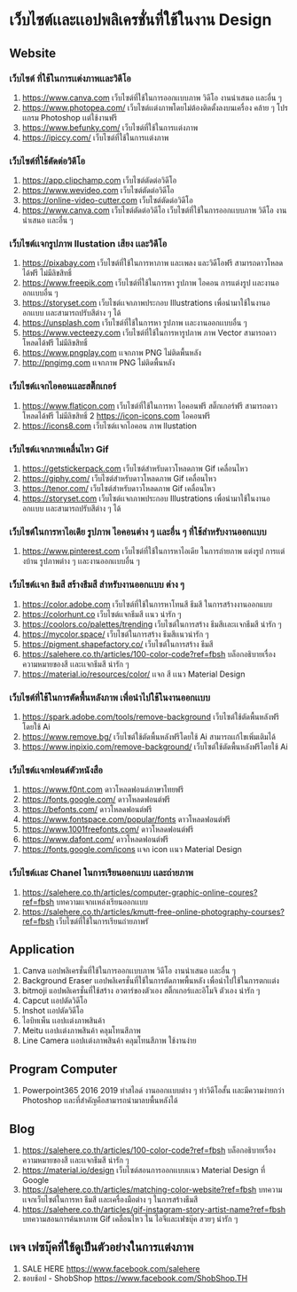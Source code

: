 # เว็บไซต์เเละเเอปพลิเครชั่นที่ใช้ในงาน Design

## Website

### เว็บไซต์ ที่ใช้ในการเเต่งภาพเเละวิดีโอ

1. https://www.canva.com
   เว็บไซต์ที่ใช้ในการออกเเบบภาพ วิดีโอ งานนำเสนอ เเละอื่น ๆ
2. https://www.photopea.com/ เว็บไซต์เเต่งภาพโดยไม่ต้องติดตั้งลงบนเครื่อง คล้าย ๆ โปรเเกรม Photoshop เเต่ใช้งานฟรี
3. https://www.befunky.com/ เว็บไซต์ที่ใช้ในการเเต่งภาพ
4. https://ipiccy.com/  เว็บไซต์ที่ใช้ในการเเต่งภาพ


### เว็บไซต์ที่ใช้ตัดต่อวิดีโอ
1. https://app.clipchamp.com เว็บไซต์ตัดต่อวิดีโอ
2. https://www.wevideo.com เว็บไซต์ตัดต่อวิดีโอ
3. https://online-video-cutter.com เว็บไซต์ตัดต่อวิดีโอ
4. https://www.canva.com เว็บไซต์ตัดต่อวิดีโอ
   เว็บไซต์ที่ใช้ในการออกเเบบภาพ วิดีโอ งานนำเสนอ เเละอื่น ๆ

### เว็บไซต์เเจกรูปภาพ llustation เสียง เเละวิดีโอ 

1. https://pixabay.com
   เว็บไซต์ที่ใช้ในการหาภาพ และเพลง และวิดีโอฟรี สามารถดาวโหลดได้ฟรี ไม่มีลิขสิทธิ์
2. https://www.freepik.com เว็บไซต์ที่ใช้ในการหา รูปภาพ ไอคอน การแต่งรูป เเละงานออกเเบบอื่น ๆ
3. https://storyset.com เว็บไซต์เเจกภาพประกอบ Illustrations เพื่อนำมาใช้ในงานออกเเบบ เเละสามารถปรับสีต่าง ๆ ได้
4. https://unsplash.com  เว็บไซต์ที่ใช้ในการหา รูปภาพ เเละงานออกเเบบอื่น ๆ
5. https://www.vecteezy.com เว็บไซต์ที่ใช้ในการหารูปภาพ ภาพ Vector สามารถดาวโหลดได้ฟรี ไม่มีลิขสิทธิ์
6. https://www.pngplay.com เเจกภาพ PNG ไม่ติดพื้นหลัง
7. http://pngimg.com เเจกภาพ PNG ไม่ติดพื้นหลัง


### เว็บไซต์เเจกไอคอนเเละสติ๊กเกอร์
1. https://www.flaticon.com
   เว็บไซต์ที่ใช้ในการหา ไอคอนฟรี สติ๊กเกอร์ฟรี สามารถดาวโหลดได้ฟรี ไม่มีลิขสิทธิ์
2 https://icon-icons.com ไอคอนฟรี
3. https://icons8.com เว็บไซต์เเจกไอคอน ภาพ llustation

### เว็บไซต์เเจกภาพเคลื่นไหว Gif 
1. https://getstickerpack.com เว็บไซต์สำหรับดาวโหลดภาพ Gif เคลื่อนไหว
2. https://giphy.com/ เว็บไซต์สำหรับดาวโหลดภาพ Gif เคลื่อนไหว
3. https://tenor.com/ เว็บไซต์สำหรับดาวโหลดภาพ Gif เคลื่อนไหว
4. https://storyset.com เว็บไซต์เเจกภาพประกอบ Illustrations เพื่อนำมาใช้ในงานออกเเบบ เเละสามารถปรับสีต่าง ๆ ได้

### เว็บไซต์ในการหาไอเดีย รูปภาพ ไอคอนต่าง ๆ เเละอื่น ๆ ที่ใช้สำหรับงานออกเเบบ
1. https://www.pinterest.com
   เว็บไซต์ที่ใช้ในการหาไอเดีย ในการถ่ายภาพ แต่งรูป การเเต่งบ้าน รูปภาพต่าง ๆ เเละงานออกเเบบอื่น ๆ

### เว็บไซต์เเจก ธีมสี สร้างธีมสี สำหรับงานออกเเบบ ต่าง ๆ

1. https://color.adobe.com
   เว็บไซต์ที่ใช้ในการหาโทนสี ธีมสี ในการสร้างงานออกแบบ
2. https://colorhunt.co เว็บไซต์เเจกธีมสี เเนว น่ารัก ๆ
3. https://coolors.co/palettes/trending เว็บไซต์ในการสร้าง ธีมสีเเละเเจกธีมสี น่ารัก ๆ
4. https://mycolor.space/ เว็บไซต์ในการสร้าง ธีมสีเเนวน่ารัก ๆ 
5. https://pigment.shapefactory.co/ เว็บไซต์ในการสร้าง ธีมสี
6. https://salehere.co.th/articles/100-color-code?ref=fbsh บล็อกอธิบายเรื่อง ความหมายของสี เเละเเจกธีมสี น่ารัก ๆ
7. https://material.io/resources/color/ เเจก สี เเนว Material Design



### เว็บไซต์ที่ใช้ในการตัดพื้นหลังภาพ เพื่อนำไปใช้ในงานออกเเบบ

1. https://spark.adobe.com/tools/remove-background เว็บไซต์ใช้ตัดพื้นหลังฟรีโดยใช้ Ai
2. https://www.remove.bg/ เว็บไซต์ใช้ตัดพื้นหลังฟรีโดยใช้ Ai สามารถเเก้ไขเพิ่มเติมได้
3. https://www.inpixio.com/remove-background/ เว็บไซต์ใช้ตัดพื้นหลังฟรีโดยใช้ Ai

### เว็บไซต์เเจกฟอนต์ตัวหนังสือ

1. https://www.f0nt.com ดาวโหลดฟอนต์ภาษาไทยฟรี
2. https://fonts.google.com/ ดาวโหลดฟอนต์ฟรี
3. https://befonts.com/ ดาวโหลดฟอนต์ฟรี
4. https://www.fontspace.com/popular/fonts ดาวโหลดฟอนต์ฟรี
5. https://www.1001freefonts.com/ ดาวโหลดฟอนต์ฟรี
6. https://www.dafont.com/ ดาวโหลดฟอนต์ฟรี
7. https://fonts.google.com/icons เเจก icon เเนว Material Design

### เว็บไซต์เเละ Chanel ในการเรียนออกเเบบ เเละถ่ายภาพ
1. https://salehere.co.th/articles/computer-graphic-online-coures?ref=fbsh บทความเเจกเเหล่งเรียนออกเเบบ
2. https://salehere.co.th/articles/kmutt-free-online-photography-courses?ref=fbsh เว็บไซต์ที่ใช้ในการเรียนถ่ายภาพรั

 
## Application

1. Canva
   เเอปพลิเครชั่นที่ใช้ในการออกเเบบภาพ วิดีโอ งานนำเสนอ เเละอื่น ๆ
2. Background Eraser
   เเอปพลิเครชั่นที่ใช้ในการตัดภาพพื้นหลัง เพื่อนำไปใช้ในการตกเเต่ง
3. bitmoji  แอปพลิเครชั่นที่ใช้สร้าง อวตาร์ของตัวเอง สติ๊กเกอร์เเละอิโมจิ ตัวเอง น่ารัก ๆ 
4. Capcut เเอปตัดวิดีโอ
4. Inshot เเอปตัดวิดีโอ
4. ไอบิทเพ็น เเอปเเต่งภาพสินค้า
4. Meitu เเอปเเต่งภาพสินค้า คลุมโทนสีภาพ
5. Line Camera เเอปเเต่งภาพสินค้า คลุมโทนสีภาพ ใช้งานง่าย

## Program Computer

1. Powerpoint365 2016 2019 ทำสไลด์ งานออกเเบบต่าง ๆ ทำวิดีโอสั้น เเละมีความง่ายกว่า Photoshop เเละที่สำคัญคือสามารถนำมาลบพื้นหลังได้

 

## Blog
1. https://salehere.co.th/articles/100-color-code?ref=fbsh บล็อกอธิบายเรื่อง ความหมายของสี เเละเเจกธีมสี น่ารัก ๆ
2. https://material.io/design เว็บไซต์สอนการออกเเบบเเนว Material Design ที่ Google 
3. https://salehere.co.th/articles/matching-color-website?ref=fbsh บทความเเจกเว็บไซต์ในการหา ธีมสี เเละเครื่องมือต่าง ๆ ในการสร้างธีมสี
4. https://salehere.co.th/articles/gif-instagram-story-artist-name?ref=fbsh บทความสอนการค้นหาภาพ Gif เคลื่อนไหว ใน ไอจีเเละเฟซบุ๊ค สวยๆ น่ารัก ๆ

## เพจ เฟซบุ๊คที่ใช้ดูเป็นตัวอย่างในการเเต่งภาพ
1. SALE HERE https://www.facebook.com/salehere
2. ชอบช้อป - ShobShop https://www.facebook.com/ShobShop.TH
